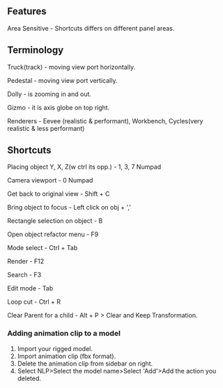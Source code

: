 ## Features

Area Sensitive - Shortcuts differs on different panel areas.

## Terminology

Truck(track) - moving view port horizontally.

Pedestal - moving view port vertically.

Dolly - is zooming in and out.

Gizmo - it is axis globe on top right.

Renderers - Eevee (realistic & performant), Workbench, Cycles(very realistic & less performant)

## Shortcuts

Placing object Y, X, Z(w ctrl its opp.) - 1, 3, 7 Numpad

Camera viewport - 0 Numpad

Get back to original view - Shift + C

Bring object to focus - Left click on obj + ','

Rectangle selection on object - B

Open object refactor menu - F9

Mode select  - Ctrl + Tab

Render - F12

Search - F3

Edit mode - Tab

Loop cut - Ctrl + R

Clear Parent for a child - Alt + P > Clear and Keep Transformation.

### Adding animation clip to a model

1. Import your rigged model.
2. Import animation clip (fbx format).
3. Delete the animation clip from sidebar on right.
4. Select NLP>Select the model name>Select 'Add'>Add the action you deleted.
